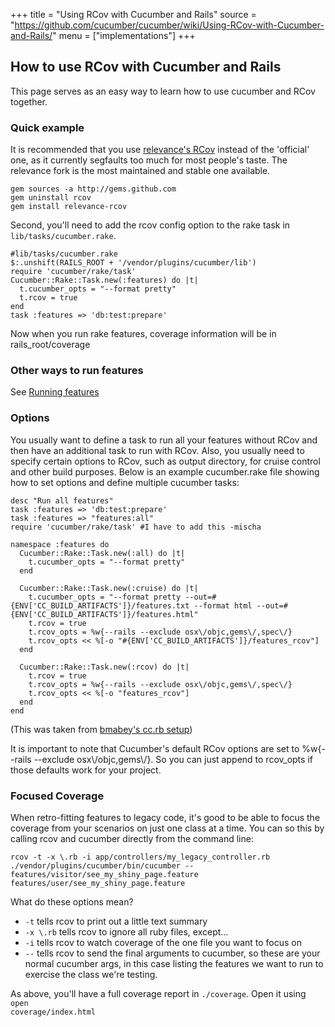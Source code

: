 +++
title = "Using RCov with Cucumber and Rails"
source = "https://github.com/cucumber/cucumber/wiki/Using-RCov-with-Cucumber-and-Rails/"
menu = ["implementations"]
+++

How to use RCov with Cucumber and Rails
---------------------------------------

This page serves as an easy way to learn how to use cucumber and RCov together.

### Quick example

It is recommended that you use [relevance's RCov](http://github.com/relevance/rcov/tree/master) instead of the 'official' one, as it currently segfaults too much for most people's taste. The relevance fork is the most maintained and stable one available.

    gem sources -a http://gems.github.com
    gem uninstall rcov
    gem install relevance-rcov

Second, you'll need to add the rcov config option to the rake task in <code>lib/tasks/cucumber.rake</code>.

    #lib/tasks/cucumber.rake
    $:.unshift(RAILS_ROOT + '/vendor/plugins/cucumber/lib')
    require 'cucumber/rake/task'
    Cucumber::Rake::Task.new(:features) do |t|
      t.cucumber_opts = "--format pretty"
      t.rcov = true
    end
    task :features => 'db:test:prepare'

Now when you run rake features, coverage information will be in rails\_root/coverage

### Other ways to run features

See [Running features](http://github.com/cucumber/cucumber/wikis/running-features)

### Options

You usually want to define a task to run all your features without RCov and then have an additional task to run with RCov. Also, you usually need to specify certain options to RCov, such as output directory, for cruise control and other build purposes. Below is an example cucumber.rake file showing how to set options and define multiple cucumber tasks:

    desc "Run all features"
    task :features => 'db:test:prepare'
    task :features => "features:all"
    require 'cucumber/rake/task' #I have to add this -mischa

    namespace :features do
      Cucumber::Rake::Task.new(:all) do |t|
        t.cucumber_opts = "--format pretty"
      end

      Cucumber::Rake::Task.new(:cruise) do |t|
        t.cucumber_opts = "--format pretty --out=#{ENV['CC_BUILD_ARTIFACTS']}/features.txt --format html --out=#{ENV['CC_BUILD_ARTIFACTS']}/features.html"
        t.rcov = true
        t.rcov_opts = %w{--rails --exclude osx\/objc,gems\/,spec\/}
        t.rcov_opts << %[-o "#{ENV['CC_BUILD_ARTIFACTS']}/features_rcov"]
      end

      Cucumber::Rake::Task.new(:rcov) do |t|    
        t.rcov = true
        t.rcov_opts = %w{--rails --exclude osx\/objc,gems\/,spec\/}
        t.rcov_opts << %[-o "features_rcov"]
      end
    end

(This was taken from [bmabey's cc.rb setup](http://gist.github.com/27281))

It is important to note that Cucumber's default RCov options are set to %w{--rails --exclude osx\\/objc,gems\\/}. So you can just append to rcov\_opts if those defaults work for your project.

### Focused Coverage

When retro-fitting features to legacy code, it's good to be able to focus the coverage from your scenarios on just one class at a time. You can so this by calling rcov and cucumber directly from the command line:

    rcov -t -x \.rb -i app/controllers/my_legacy_controller.rb ./vendor/plugins/cucumber/bin/cucumber -- features/visitor/see_my_shiny_page.feature features/user/see_my_shiny_page.feature

What do these options mean?

-   <code>-t</code> tells rcov to print out a little text summary
-   <code>-x \\.rb</code> tells rcov to ignore all ruby files, except...
-   <code>-i</code> tells rcov to watch coverage of the one file you want to focus on
-   <code>--</code> tells rcov to send the final arguments to cucumber, so these are your normal cucumber args, in this case listing the features we want to run to exercise the class we're testing.

As above, you'll have a full coverage report in <code>./coverage</code>. Open it using <code>open coverage/index.html</code>
